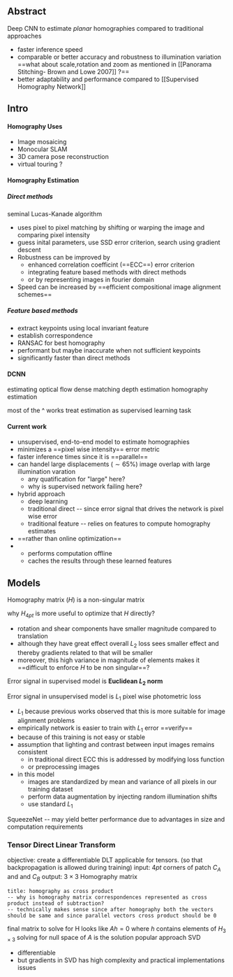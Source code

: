 ## Abstract
Deep CNN to estimate _planar_ homographies
compared to traditional approaches
- faster inference speed
- comparable or better accuracy and robustness to illumination variation
==what about scale,rotation and zoom as mentioned in [[Panorama Stitching- Brown and Lowe 2007]] ?==
- better adaptability and performance compared to [[Supervised Homography Network]]

## Intro
#### Homography Uses
- Image mosaicing
- Monocular SLAM
- 3D camera pose reconstruction
- virtual touring ? 
#### Homography Estimation
##### Direct methods 
seminal Lucas-Kanade algorithm
- uses pixel to pixel matching by shifting or warping the image and comparing pixel intensity
- guess inital parameters, use SSD error criterion, search using gradient descent
- Robustness can be improved by
	- enhanced correlation coefficint (==ECC==) error criterion
	- integrating feature based methods with direct methods
	- or by representing images in fourier domain
- Speed can be increased by ==efficient compositional image alignment schemes==

##### Feature based methods
- extract keypoints using local invariant feature
- establish correspondence 
- RANSAC for best homography
- performant but maybe inaccurate when not sufficient keypoints
- significantly faster than direct methods

#### DCNN
estimating optical flow
dense matching
depth estimation
homography estimation

most of the ^ works treat estimation as supervised learning task

#### Current work
- unsupervised, end-to-end model to estimate homographies
- minimizes a ==pixel wise intensity== error metric
- faster inference times since it is ==parallel== 
- can handel large displacements ($\sim 65\%$) image overlap with large illumination varation 
	- any quatification for "large" here?
	- why is supervised network failing here? 
- hybrid approach
	- deep learning
	- traditional direct -- since error signal that drives the network is pixel wise error
	- traditional feature -- relies on features to compute homography estimates
- ==rather than online optimization==
- 
	- performs computation offline
	- caches the results through these learned features


## Models
Homography matrix ($H$) is a non-singular matrix

why $H_{4pt}$ is more useful to optimize that $H$ directly?
- rotation and shear components have smaller magnitude compared to translation
- although they have great effect overall $L_2$ loss sees smaller effect and thereby gradients related to that will be smaller
- moreover, this high variance in magnitude of elements makes it ==difficult to enforce $H$ to be non singular==?

Error signal in supervised model is **Euclidean $L_2$ norm**


Error signal in unsupervised model is $L_1$ pixel wise photometric loss
- $L_1$ because previous works observed that this is more suitable for image alignment problems
- empirically network is easier to train with $L_1$ error ==verify==
- because of this training is not easy or stable
- assumption that lighting and contrast between input images remains consistent
	- in traditional direct ECC this is addressed by modifying loss function
	- or preprocessing images
- in this model 
	- images are standardized by mean and variance of all pixels in our training dataset
	- perform data augmentation by injecting random illumination shifts
	- use standard $L_1$ 

SqueezeNet -- may yield better performance due to advantages in size and computation requirements


### Tensor Direct Linear Transform
objective: create a differentiable DLT applicable for tensors. (so that backpropagation is allowed during training)
input: $4pt$ corners of patch $C_A$ and and $C_B$ 
output: $3 \times 3$ Homography matrix

```ad-question
title: homography as cross product
-- why is homography matrix correspondences represented as cross product instead of subtraction?
-- technically makes sense since after homography both the vectors should be same and since parallel vectors cross product should be 0
```


final matrix to solve for H looks like $Ah = 0$ where $h$ contains elements of $H_{3\times3}$ 
solving for null space of $A$ is the solution
popular approach SVD 
- differentiable 
- but gradients in SVD has high complexity and practical implementations issues

